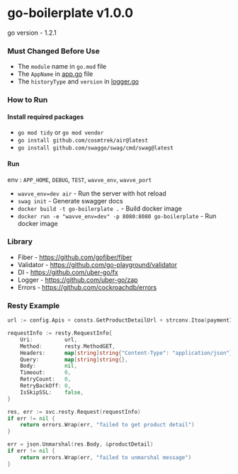 # go-boilerplate v1.0.0

go version - 1.2.1

### Must Changed Before Use

- The `module` name in `go.mod` file
- The `AppName` in [app.go](app/app.go) file
- The `historyType` and `version` in [logger.go](app/core/helper/logger/logger.go)

### How to Run

#### Install required packages

- `go mod tidy` or `go mod vendor`
- `go install github.com/cosmtrek/air@latest`
- `go install github.com/swaggo/swag/cmd/swag@latest`

#### Run

env : `APP_HOME`, `DEBUG`, `TEST`, `wavve_env`, `wavve_port`

- `wavve_env=dev air` - Run the server with hot reload
- `swag init` - Generate swagger docs
- `docker build -t go-boilerplate .` - Build docker image
- `docker run -e "wavve_env=dev" -p 8080:8080 go-boilerplate` - Run docker image

### Library

- Fiber - https://github.com/gofiber/fiber
- Validator - https://github.com/go-playground/validator
- DI - https://github.com/uber-go/fx
- Logger - https://github.com/uber-go/zap
- Errors - https://github.com/cockroachdb/errors

### Resty Example

```go
url := config.Apis + consts.GetProductDetailUrl + strconv.Itoa(paymentID)

requestInfo := resty.RequestInfo{
    Uri:          url,
    Method:       resty.MethodGET,
    Headers:      map[string]string{"Content-Type": "application/json"},
    Query:        map[string]string{},
    Body:         nil,
    Timeout:      0,
    RetryCount:   0,
    RetryBackOff: 0,
    IsSkipSSL:    false,
}

res, err := svc.resty.Request(requestInfo)
if err != nil {
    return errors.Wrap(err, "failed to get product detail")
}

err = json.Unmarshal(res.Body, &productDetail)
if err != nil {
    return errors.Wrap(err, "failed to unmarshal message")
}
```
